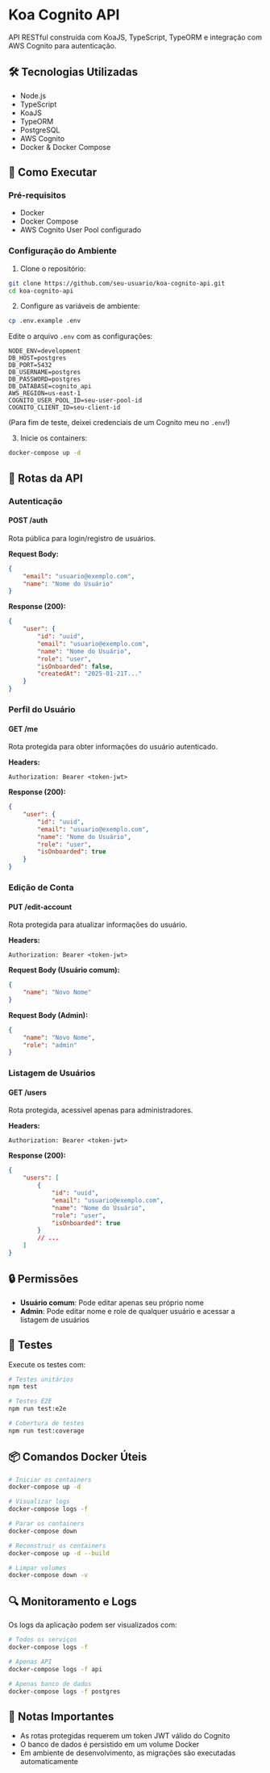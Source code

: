 # Koa Cognito API

API RESTful construída com KoaJS, TypeScript, TypeORM e integração com AWS Cognito para autenticação.

## 🛠 Tecnologias Utilizadas

- Node.js
- TypeScript
- KoaJS
- TypeORM
- PostgreSQL
- AWS Cognito
- Docker & Docker Compose

## 🚀 Como Executar

### Pré-requisitos

- Docker
- Docker Compose
- AWS Cognito User Pool configurado

### Configuração do Ambiente

1. Clone o repositório:
```bash
git clone https://github.com/seu-usuario/koa-cognito-api.git
cd koa-cognito-api
```

2. Configure as variáveis de ambiente:
```bash
cp .env.example .env
```

Edite o arquivo `.env` com as configurações:
```env
NODE_ENV=development
DB_HOST=postgres
DB_PORT=5432
DB_USERNAME=postgres
DB_PASSWORD=postgres
DB_DATABASE=cognito_api
AWS_REGION=us-east-1
COGNITO_USER_POOL_ID=seu-user-pool-id
COGNITO_CLIENT_ID=seu-client-id
```
(Para fim de teste, deixei credenciais de um Cognito meu no `.env`!)

3. Inicie os containers:
```bash
docker-compose up -d
```

## 📌 Rotas da API

### Autenticação

#### POST /auth
Rota pública para login/registro de usuários.

**Request Body:**
```json
{
    "email": "usuario@exemplo.com",
    "name": "Nome do Usuário"
}
```

**Response (200):**
```json
{
    "user": {
        "id": "uuid",
        "email": "usuario@exemplo.com",
        "name": "Nome do Usuário",
        "role": "user",
        "isOnboarded": false,
        "createdAt": "2025-01-21T..."
    }
}
```

### Perfil do Usuário

#### GET /me
Rota protegida para obter informações do usuário autenticado.

**Headers:**
```
Authorization: Bearer <token-jwt>
```

**Response (200):**
```json
{
    "user": {
        "id": "uuid",
        "email": "usuario@exemplo.com",
        "name": "Nome do Usuário",
        "role": "user",
        "isOnboarded": true
    }
}
```

### Edição de Conta

#### PUT /edit-account
Rota protegida para atualizar informações do usuário.

**Headers:**
```
Authorization: Bearer <token-jwt>
```

**Request Body (Usuário comum):**
```json
{
    "name": "Novo Nome"
}
```

**Request Body (Admin):**
```json
{
    "name": "Novo Nome",
    "role": "admin"
}
```

### Listagem de Usuários

#### GET /users
Rota protegida, acessível apenas para administradores.

**Headers:**
```
Authorization: Bearer <token-jwt>
```

**Response (200):**
```json
{
    "users": [
        {
            "id": "uuid",
            "email": "usuario@exemplo.com",
            "name": "Nome do Usuário",
            "role": "user",
            "isOnboarded": true
        }
        // ...
    ]
}
```

## 🔒 Permissões

- **Usuário comum**: Pode editar apenas seu próprio nome
- **Admin**: Pode editar nome e role de qualquer usuário e acessar a listagem de usuários

## 🧪 Testes

Execute os testes com:
```bash
# Testes unitários
npm test

# Testes E2E
npm run test:e2e

# Cobertura de testes
npm run test:coverage
```

## 📦 Comandos Docker Úteis

```bash
# Iniciar os containers
docker-compose up -d

# Visualizar logs
docker-compose logs -f

# Parar os containers
docker-compose down

# Reconstruir os containers
docker-compose up -d --build

# Limpar volumes
docker-compose down -v
```

## 🔍 Monitoramento e Logs

Os logs da aplicação podem ser visualizados com:
```bash
# Todos os serviços
docker-compose logs -f

# Apenas API
docker-compose logs -f api

# Apenas banco de dados
docker-compose logs -f postgres
```

## 📝 Notas Importantes

- As rotas protegidas requerem um token JWT válido do Cognito
- O banco de dados é persistido em um volume Docker
- Em ambiente de desenvolvimento, as migrações são executadas automaticamente

